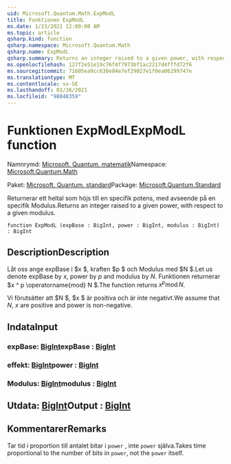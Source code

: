 ```yaml
---
uid: Microsoft.Quantum.Math.ExpModL
title: Funktionen ExpModL
ms.date: 1/23/2021 12:00:00 AM
ms.topic: article
qsharp.kind: function
qsharp.namespace: Microsoft.Quantum.Math
qsharp.name: ExpModL
qsharp.summary: Returns an integer raised to a given power, with respect to a given modulus.
ms.openlocfilehash: 127f2e51e19c76f4f7973bf1ac2217d4fffd72f6
ms.sourcegitcommit: 71605ea9cc630e84e7ef29027e1f0ea06299747e
ms.translationtype: MT
ms.contentlocale: sv-SE
ms.lasthandoff: 01/26/2021
ms.locfileid: "98848359"
---
```

# <a name="expmodl-function"></a><span data-ttu-id="02aa5-102">Funktionen ExpModL</span><span class="sxs-lookup"><span data-stu-id="02aa5-102">ExpModL function</span></span>

<span data-ttu-id="02aa5-103">Namnrymd: [Microsoft. Quantum. matematik](xref:Microsoft.Quantum.Math)</span><span class="sxs-lookup"><span data-stu-id="02aa5-103">Namespace: [Microsoft.Quantum.Math](xref:Microsoft.Quantum.Math)</span></span>

<span data-ttu-id="02aa5-104">Paket: [Microsoft. Quantum. standard](https://nuget.org/packages/Microsoft.Quantum.Standard)</span><span class="sxs-lookup"><span data-stu-id="02aa5-104">Package: [Microsoft.Quantum.Standard](https://nuget.org/packages/Microsoft.Quantum.Standard)</span></span>


<span data-ttu-id="02aa5-105">Returnerar ett heltal som höjs till en specifik potens, med avseende på en specifik Modulus.</span><span class="sxs-lookup"><span data-stu-id="02aa5-105">Returns an integer raised to a given power, with respect to a given modulus.</span></span>

```qsharp
function ExpModL (expBase : BigInt, power : BigInt, modulus : BigInt) : BigInt
```


## <a name="description"></a><span data-ttu-id="02aa5-106">Description</span><span class="sxs-lookup"><span data-stu-id="02aa5-106">Description</span></span>

<span data-ttu-id="02aa5-107">Låt oss ange expBase i $x $, kraften $p $ och Modulus med $N $.</span><span class="sxs-lookup"><span data-stu-id="02aa5-107">Let us denote expBase by $x$, power by $p$ and modulus by $N$.</span></span>
<span data-ttu-id="02aa5-108">Funktionen returnerar $x ^ p \operatorname{mod} N $.</span><span class="sxs-lookup"><span data-stu-id="02aa5-108">The function returns $x^p \operatorname{mod} N$.</span></span>

<span data-ttu-id="02aa5-109">Vi förutsätter att $N $, $x $ är positiva och är inte negativt.</span><span class="sxs-lookup"><span data-stu-id="02aa5-109">We assume that $N$, $x$ are positive and power is non-negative.</span></span>

## <a name="input"></a><span data-ttu-id="02aa5-110">Indata</span><span class="sxs-lookup"><span data-stu-id="02aa5-110">Input</span></span>

### <a name="expbase--bigint"></a><span data-ttu-id="02aa5-111">expBase: [BigInt](xref:microsoft.quantum.lang-ref.bigint)</span><span class="sxs-lookup"><span data-stu-id="02aa5-111">expBase : [BigInt](xref:microsoft.quantum.lang-ref.bigint)</span></span>




### <a name="power--bigint"></a><span data-ttu-id="02aa5-112">effekt: [BigInt](xref:microsoft.quantum.lang-ref.bigint)</span><span class="sxs-lookup"><span data-stu-id="02aa5-112">power : [BigInt](xref:microsoft.quantum.lang-ref.bigint)</span></span>




### <a name="modulus--bigint"></a><span data-ttu-id="02aa5-113">Modulus: [BigInt](xref:microsoft.quantum.lang-ref.bigint)</span><span class="sxs-lookup"><span data-stu-id="02aa5-113">modulus : [BigInt](xref:microsoft.quantum.lang-ref.bigint)</span></span>





## <a name="output--bigint"></a><span data-ttu-id="02aa5-114">Utdata: [BigInt](xref:microsoft.quantum.lang-ref.bigint)</span><span class="sxs-lookup"><span data-stu-id="02aa5-114">Output : [BigInt](xref:microsoft.quantum.lang-ref.bigint)</span></span>



## <a name="remarks"></a><span data-ttu-id="02aa5-115">Kommentarer</span><span class="sxs-lookup"><span data-stu-id="02aa5-115">Remarks</span></span>

<span data-ttu-id="02aa5-116">Tar tid i proportion till antalet bitar i `power` , inte `power` själva.</span><span class="sxs-lookup"><span data-stu-id="02aa5-116">Takes time proportional to the number of bits in `power`, not the `power` itself.</span></span>